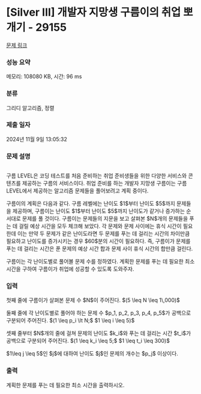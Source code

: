 # [Silver III] 개발자 지망생 구름이의 취업 뽀개기 - 29155 

[문제 링크](https://www.acmicpc.net/problem/29155) 

### 성능 요약

메모리: 108080 KB, 시간: 96 ms

### 분류

그리디 알고리즘, 정렬

### 제출 일자

2024년 11월 9일 13:05:32

### 문제 설명

<p style="text-align: center;"><img alt="" src="https://upload.acmicpc.net/634620e5-9f24-4d79-a57b-c0928adc6132/-/preview/"></p>

<p>구름 LEVEL은 코딩 테스트를 처음 준비하는 취업 준비생들을 위한 다양한 서비스와 콘텐츠를 제공하는 구름의 서비스이다. 취업 준비를 하는 개발자 지망생 구름이는 구름 LEVEL에서 제공하는 알고리즘 문제들을 풀어보려고 계획 중이다.</p>

<p>구름이의 계획은 다음과 같다. 구름 레벨에는 난이도 $1$부터 난이도 $5$까지 문제들을 제공하며, 구름이는 난이도 $1$부터 난이도 $5$까지 난이도가 같거나 증가하는 순서대로 문제를 풀 것이다. 구름이는 문제들의 지문을 보고 살펴본 $N$개의 문제들을 푸는 데 걸릴 예상 시간을 모두 체크해 보았다. 각 문제와 문제 사이에는 휴식 시간이 필요한데 이는 만약 두 문제가 같은 난이도라면 두 문제를 푸는 데 걸리는 시간의 차이만큼 필요하고 난이도를 증가시키는 경우 $60$분의 시간이 필요하다. 즉, 구름이가 문제를 푸는 데 걸리는 시간은 푼 문제의 예상 시간 합과 문제 사이 휴식 시간의 합만큼 걸린다.</p>

<p>구름이는 각 난이도별로 풀어볼 문제 수를 정하였다. 계획한 문제를 푸는 데 필요한 최소 시간을 구하여 구름이가 취업에 성공할 수 있도록 도와주자.</p>

### 입력 

 <p>첫째 줄에 구름이가 살펴본 문제 수 $N$이 주어진다. $(5 \leq N \leq 1\,000)$</p>

<p>둘째 줄에 각 난이도별로 풀어야 하는 문제 수 $p_1, p_2, p_3, p_4, p_5$가 공백으로 구분되어 주어진다. $(1 \leq p_i \lt N;$ $1 \leq i \leq 5)$</p>

<p>셋째 줄부터 $N$개의 줄에 걸쳐 문제의 난이도 $k_i$와 푸는 데 걸리는 시간 $t_i$가 공백으로 구분되어 주어진다. $(1 \leq k_i \leq 5;$ $1 \leq t_i \leq 300)$</p>

<p>$1\leq j \leq 5$인 $j$에 대하여 난이도 $j$인 문제의 개수는 $p_j$ 이상이다.</p>

### 출력 

 <p>계획한 문제를 푸는 데 필요한 최소 시간을 출력하시오.</p>

